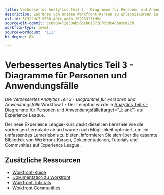 ```yaml
---
title: Verbessertes Analytics Teil 3 - Diagramme für Personen und Anwendungsfälle
description: Zuordnen von ersten Workfront-Kursen zu Erlebniskursen in Liga-Kursen
exl-id: 3f922dc7-9568-49fe-ad1b-f6296317fd9e
source-git-commit: cc8908472e50ab95deb613720fdbdc4dba9c02cb
workflow-type: tm+mt
source-wordcount: '111'
ht-degree: 0%

---
```


# Verbessertes Analytics Teil 3 - Diagramme für Personen und Anwendungsfälle

Die *Verbessertes Analytics Teil 3 - Diagramme für Personen und Anwendungsfälle* Workflow 1 - Der Lernpfad wurde in [Analytics Teil 3 - Diagramme für Personen und Anwendungsfälle](https://experienceleague.adobe.com/?recommended=Workfront-U-1-2022.3.analytics){target="_blank"} auf Experience League.

Der neue Experience League-Kurs deckt dieselben Lernziele wie die vorherigen Lernpfade ab und wurde nach Möglichkeit optimiert, um ein umfassendes Lernerlebnis zu bieten.  Informieren Sie sich über die gesamte Bibliothek von Workfront-Kursen, Dokumentationen, Tutorials und Communities auf Experience League.

## Zusätzliche Ressourcen

* [Workfront-Kurse](https://experienceleague.adobe.com/?lang=en&amp;Solution=Workfront#courses)
* [Dokumentation zu Workfront](https://experienceleague.adobe.com/docs/workfront.html)
* [Workfront Tutorials](https://experienceleague.adobe.com/docs/workfront-learn/tutorials-workfront/home.html)
* [Workfront Communities](https://experienceleaguecommunities.adobe.com/t5/workfront/ct-p/workfront)

